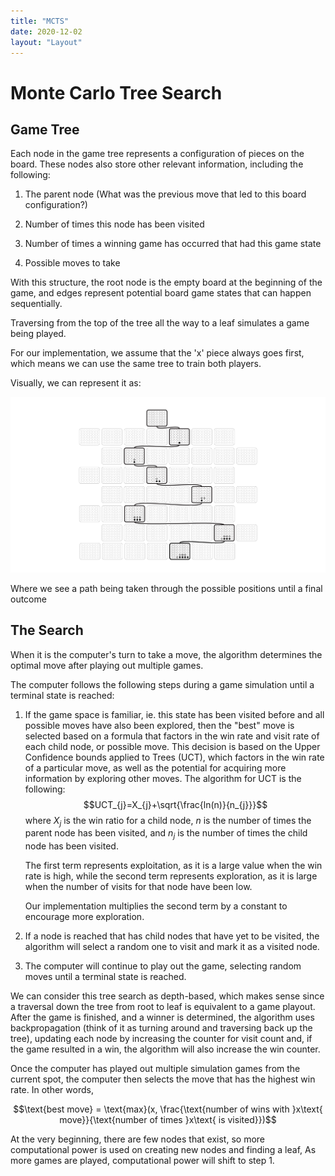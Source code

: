 ```yaml
---
title: "MCTS"
date: 2020-12-02
layout: "Layout"
---
```


# Monte Carlo Tree Search


## Game Tree

Each node in the game tree represents a configuration of pieces on the board. These nodes also store other relevant information, including the following:

1. The parent node (What was the previous move that led to this board configuration?)

2. Number of times this node has been visited

3. Number of times a winning game has occurred that had this game state

4. Possible moves to take

With this structure, the root node is the empty board at the beginning of the game, and edges represent potential board game states that can happen sequentially.

Traversing from the top of the tree all the way to a leaf simulates a game being played.

For our implementation, we assume that the 'x' piece always goes first, which means we can use the same tree to train both players.

Visually, we can represent it as:

![diagram of mcts game tree](./fig/mctstree.png)

Where we see a path being taken through the possible positions until a final outcome

## The Search

When it is the computer's turn to take a move, the algorithm determines the optimal move after playing out multiple games.

The computer follows the following steps during a game simulation until a terminal state is reached:

1. If the game space is familiar, ie. this state has been visited before and all possible moves have also been explored, then the "best" move is selected based on a formula that factors in the win rate and visit rate of each child node, or possible move. This decision is based on the Upper Confidence bounds applied to Trees (UCT), which factors in the win rate of a particular move, as well as the potential for acquiring more information by exploring other moves. The algorithm for UCT is the following: $$UCT_{j}=X_{j}+\sqrt{\frac{ln(n)}{n_{j}}}$$
where $X_j$ is the win ratio for a child node, $n$ is the number of times the parent node has been visited, and $n_j$ is the number of times the child node has been visited.

    The first term represents exploitation, as it is a large value when the win rate is high, while the second term represents exploration, as it is large when the number of visits for that node have been low.

    Our implementation multiplies the second term by a constant to encourage more exploration.

2. If a node is reached that has child nodes that have yet to be visited, the algorithm will select a random one to visit and mark it as a visited node.

3. The computer will continue to play out the game, selecting random moves until a terminal state is reached.

We can consider this tree search as depth-based, which makes sense since a traversal down the tree from root to leaf is equivalent to a game playout. After the game is finished, and a winner is determined, the algorithm uses backpropagation (think of it as turning around and traversing back up the tree), updating each node by increasing the counter for visit count and, if the game resulted in a win, the algorithm will also increase the win counter.

Once the computer has played out multiple simulation games from the current spot, the computer then selects the move that has the highest win rate. In other words,

$$\text{best move} = \text{max}(x, \frac{\text{number of wins with }x\text{ move}}{\text{number of times }x\text{ is visited}})$$

At the very beginning, there are few nodes that exist, so more computational power is used on creating new nodes and finding a leaf, As more games are played, computational power will shift to step 1.

